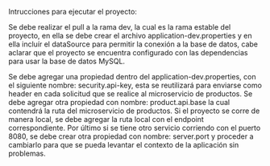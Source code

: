 Intrucciones para ejecutar el proyecto:

Se debe realizar el pull a la rama dev, la cual es la rama estable del proyecto, en ella se debe crear el archivo application-dev.properties y en ella incluír el dataSource para permitir la conexión a la base de datos, cabe aclarar que el proyecto se encuentra configurado con las dependencias para usar la base de datos MySQL.

Se debe agregar una propiedad dentro del application-dev.properties, con el siguiente nombre: security.api-key, esta se reutilizará para enviarse como header en cada solicitud que se realice al microservicio de productos.
Se debe agregar otra propiedad con nombre: product.api.base la cual contendrá la ruta del microservicio de productos. Si el proyecto se corre de manera local, se debe agregar la ruta local con el endpoint correspondiente.
Por último si se tiene otro servicio corriendo con el puerto 8080, se debe crear otra propiedad con nombre: server.port y proceder a cambiarlo para que se pueda levantar el contexto de la aplicación sin problemas.
